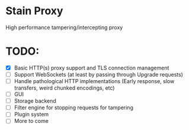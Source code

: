# Stain Proxy
High performance tampering/intercepting proxy
# TODO:
- [X] Basic HTTP(s) proxy support and TLS connection management
- [ ] Support WebSockets (at least by passing through Upgrade requests)
- [ ] Handle pathological HTTP implementations (Early response, slow transfers, weird chunked encodings, etc)
- [ ] GUI
- [ ] Storage backend
- [ ] Filter engine for stopping requests for tampering
- [ ] Plugin system
- [ ] More to come